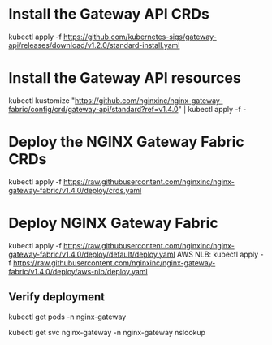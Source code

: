 # Install the Gateway API CRDs
kubectl apply -f https://github.com/kubernetes-sigs/gateway-api/releases/download/v1.2.0/standard-install.yaml

# Install the Gateway API resources
kubectl kustomize "https://github.com/nginxinc/nginx-gateway-fabric/config/crd/gateway-api/standard?ref=v1.4.0" | kubectl apply -f -

# Deploy the NGINX Gateway Fabric CRDs
kubectl apply -f https://raw.githubusercontent.com/nginxinc/nginx-gateway-fabric/v1.4.0/deploy/crds.yaml

# Deploy NGINX Gateway Fabric
kubectl apply -f https://raw.githubusercontent.com/nginxinc/nginx-gateway-fabric/v1.4.0/deploy/default/deploy.yaml
AWS NLB: kubectl apply -f https://raw.githubusercontent.com/nginxinc/nginx-gateway-fabric/v1.4.0/deploy/aws-nlb/deploy.yaml

## Verify deployment
kubectl get pods -n nginx-gateway

kubectl get svc nginx-gateway -n nginx-gateway
nslookup <dns-name>